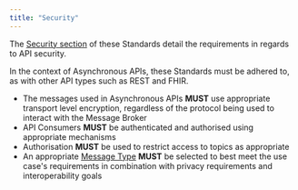 ```yaml
---
title: "Security"
---
```


The [Security section](../../api-security) of these Standards detail the requirements in regards to API security.

In the context of Asynchronous APIs, these Standards must be adhered to, as with other API types such as REST and FHIR.

- The messages used in Asynchronous APIs **MUST** use appropriate transport level encryption, regardless of the protocol being used to interact with the Message Broker
- API Consumers **MUST** be authenticated and authorised using appropriate mechanisms
- Authorisation **MUST** be used to restrict access to topics as appropriate
- An appropriate [Message Type](./03-MessageTypes.md) **MUST** be selected to best meet the use case's requirements in combination with privacy requirements and interoperability goals

